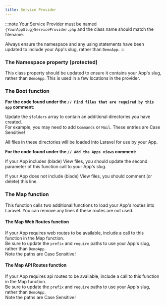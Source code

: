 ```yaml
---
title: Service Provider
---
```


:::note
Your Service Provider must be named `{YourAppSlug}ServiceProvider.php` and the class name should match the filename.

Always ensure the namespace and any using statements have been updated to include your App's slug, rather than `DemoApp`.
:::

### The Namespace property (protected)
This class property should be updated to ensure it contains your App's slug, rather than `DemoApp`. This is used in a few locations in the provider.

### The Boot function
**For the code found under the `// Find files that are required by this app` comment:**

Update the `$folders` array to contain an additional directories you have created.<br />
For example, you may need to add `Commands` or `Mail`. These entries are Case Sensitive!

All files in these directories will be loaded into Laravel for use by your App.

**For the code found under the `// Add the Apps views` comment:**

If your App includes (blade) View files, you should update the second parameter of this function call to your App's slug.

If your App does not include (blade) View files, you should comment (or delete) this line.

###  The Map function
This function calls two additional functions to load your App's routes into Laravel. You can remove any lines if these routes are not used.

#### The Map Web Routes function
If your App requires web routes to be available, include a call to this function in the Map function.<br />
Be sure to update the `prefix` and `require` paths to use your App's slug, rather than `DemoApp`.<br />
Note the paths are Case Sensitive!

#### The Map API Routes function
If your App requires api routes to be available, include a call to this function in the Map function.<br />
Be sure to update the `prefix` and `require` paths to use your App's slug, rather than `DemoApp`.<br />
Note the paths are Case Sensitive!
